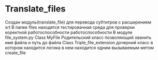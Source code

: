 # Translate_files  
Создан модуль(translate_file) для перевода субтитров с расширением srt 
В папке files находятся тестировачная среда для проверки коректной работоспособности работоспособности 
В модуле file_system.py
Class MyFile Родительский класс позволяющий хванить имя файла и путь до файла
Class Triple_file_extension дочерний класс в котором находится логика в нем находится одним вызываемым метом create_file  
